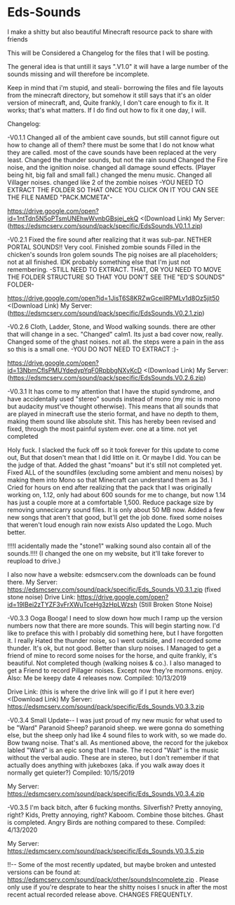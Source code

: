 # Eds-Sounds
I make a shitty but also beautiful Minecraft resource pack to share with friends


This will be Considered a Changelog for the files that I will be posting.

The general idea is that untill it says ".V1.0" it will have a large number of the sounds missing and will therefore be incomplete.

Keep in mind that i'm stupid, and steali- borrowing the files and file layouts from the minecraft directory, but somehow it still says 
that it's an older version of minecraft, and, Quite frankly, I don't care enough to fix it. It works; that's what matters. If I do find
out how to fix it one day, I will.

Changelog:

-V0.1.1
  Changed all of the ambient cave sounds, but still cannot figure out how to change all of them? there must be some that I do not know what they are called. most of the cave sounds have been replaced at the very least.
  Changed the thunder sounds, but not the rain sound
  Changed the Fire noise, and the ignition noise.
  changed all damage sound effects. (Player being hit, big fall and small fall.)
  changed the menu music.
  Changed all Villager noises.
  changed like 2 of the zombie noises
  -YOU NEED TO EXTRACT THE FOLDER SO THAT ONCE YOU CLICK ON IT YOU CAN SEE THE FILE NAMED "PACK.MCMETA"-
  
  https://drive.google.com/open?id=1ntTdn5N5oPTsmUNEhwWvnbGBsjej_ekQ     <(Download Link)
  My Server: (https://edsmcserv.com/sound/pack/specific/EdsSounds.V0.1.1.zip)
  
  
-V0.2.1
  Fixed the fire sound after realizing that it was sub-par.
  NETHER PORTAL SOUNDS!! Very cool.
  Finished zombie sounds
  Filled in the chicken's sounds
  Iron golem sounds
  The pig noises are all placeholders; not at all finished.
  IDK probably something else that I'm just not remembering.
  -STILL NEED TO EXTRACT. THAT, OR YOU NEED TO MOVE THE FOLDER STRUCTURE SO THAT YOU DON'T SEE THE "ED'S SOUNDS" FOLDER-
  
  https://drive.google.com/open?id=1JisT6S8KRZwGceilRPMLv1d8Oz5jit50     <(Download Link)
  My Server: (https://edsmcserv.com/sound/pack/specific/EdsSounds.V0.2.1.zip)
  
  
-V0.2.6
  Cloth, Ladder, Stone, and Wood walking sounds. there are other that will change in a sec.
  "Changed" calm1. Its just a bad cover now, really.
  Changed some of the ghast noises. not all. the steps were a pain in the ass so this is a small one.
  -YOU DO NOT NEED TO EXTRACT :)-
  
  https://drive.google.com/open?id=13NbmCflsPMUYdedypYqF0RpbbgNXyKcD     <(Download Link)
  My Server: (https://edsmcserv.com/sound/pack/specific/EdsSounds.V0.2.6.zip)
  
    
-V0.3.1
  It has come to my attention that I have the stupid syndrome, and have accidentally used "stereo" sounds instead of mono (my mic is mono but audacity must've thought otherwise). This means that all sounds that are played in minecraft use the sterio format, and have no depth to them, making them sound like absolute shit. This has hereby been revised and fixed, through the most painful system ever. one at a time.
  not yet completed
  
  Holy fuck. I slacked the fuck off so it took forever for this update to come out, But that dosen't mean that I did little on it. Or maybe I did. You can be the judge of that.
  Added the ghast "moans" but it's still not completed yet.
  Fixed ALL of the soundfiles (excluding some ambient and menu noises) by making them into Mono so that Minecraft can understand them as 3d.
  I Cried for hours on end after realizing that the pack that I was originally working on, 1.12, only had about 600 sounds for me to change, but now 1.14 has just a couple more at a comfortable 1,500.
  Reduce package size by removing unnecicarry sound files. It is only about 50 MB now.
  Added a few new songs that aren't that good, but'll get the job done.
  fixed some noises that weren't loud enough
  rain now exists
  Also updated the Logo. Much better.
  
  !!!!I acidentally made the "stone1" walking sound also contain all of the sounds.!!!!
  (I changed the one on my website, but it'll take forever to reupload to drive.)

  I also now have a website: edsmcserv.com
  the downloads can be found there.
  My Server: https://edsmcserv.com/sound/pack/specific/Eds_Sounds.V0.3.1.zip (fixed stone noise)
  Drive Link: https://drive.google.com/open?id=19IBei2zTYZF3vFrXWuTceHg3zHpLWzsh (Still Broken Stone Noise)
  
  
-V0.3.3
  Ooga Booga! I need to slow down how much I ramp up the version numbers now that there are more sounds. This will begin starting now.
  I'd like to preface this with I probably did something here, but I have forgotten it.
  I really Hated the thunder noise, so I went outside, and I recorded some thunder. It's ok, but not good. Better than slurp noises.
  I Managed to get a friend of mine to record some noises for the horse, and quite frankly, it's beautiful. Not completed though (walking noises & co.).
  I also managed to get a Friend to record Pillager noises. Except now they're mormons. enjoy.
  Also: Me be keepy date 4 releases now. Compiled: 10/13/2019
  
  Drive Link: (this is where the drive link will go if I put it here ever)    <(Download Link)
  My Server: https://edsmcserv.com/sound/pack/specific/Eds_Sounds.V0.3.3.zip
  
-V0.3.4
  Small Update-- I was just proud of my new music for what used to be "Ward"
  Paranoid Sheep? paranoid sheep. we were gonna do something else, but the sheep only had like 4 sound files to work with, so we made do.
  Bow twang noise. That's all.
  As mentioned above, the record for the jukebox labled "Ward" is an epic song that I made. The record "Wait" is the music without the verbal audio. These are in stereo, but I don't remember if that actually does anything with jukeboxes (aka. if you walk away does it normally get quieter?)
  Compiled: 10/15/2019
  
  My Server: https://edsmcserv.com/sound/pack/specific/Eds_Sounds.V0.3.4.zip
  
-V0.3.5
I'm back bitch, after 6 fucking months.
Silverfish? Pretty annoying, right? Kids, Pretty annoying, right? Kaboom. Combine those bitches.
Ghast is completed. Angry Birds are nothing compared to these.
Compiled: 4/13/2020
  
  My Server: https://edsmcserv.com/sound/pack/specific/Eds_Sounds.V0.3.5.zip
  
  !!--
  Some of the most recently updated, but maybe broken and untested versions can be found at: https://edsmcserv.com/sound/pack/other/soundsIncomplete.zip . Please only use if you're desprate to hear the shitty noises I snuck in after the most recent actual recorded release above. CHANGES FREQUENTLY.
